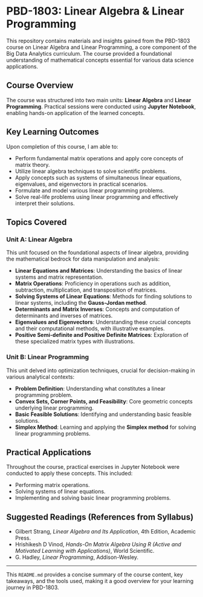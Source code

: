 # PBD-1803: Linear Algebra & Linear Programming

This repository contains materials and insights gained from the PBD-1803 course on Linear Algebra and Linear Programming, a core component of the Big Data Analytics curriculum. The course provided a foundational understanding of mathematical concepts essential for various data science applications.

## Course Overview

The course was structured into two main units: **Linear Algebra** and **Linear Programming**. Practical sessions were conducted using **Jupyter Notebook**, enabling hands-on application of the learned concepts.

## Key Learning Outcomes

Upon completion of this course, I am able to:

* Perform fundamental matrix operations and apply core concepts of matrix theory.
* Utilize linear algebra techniques to solve scientific problems.
* Apply concepts such as systems of simultaneous linear equations, eigenvalues, and eigenvectors in practical scenarios.
* Formulate and model various linear programming problems.
* Solve real-life problems using linear programming and effectively interpret their solutions.

## Topics Covered

### Unit A: Linear Algebra

This unit focused on the foundational aspects of linear algebra, providing the mathematical bedrock for data manipulation and analysis:

* **Linear Equations and Matrices**: Understanding the basics of linear systems and matrix representation.
* **Matrix Operations**: Proficiency in operations such as addition, subtraction, multiplication, and transposition of matrices.
* **Solving Systems of Linear Equations**: Methods for finding solutions to linear systems, including the **Gauss-Jordan method**.
* **Determinants and Matrix Inverses**: Concepts and computation of determinants and inverses of matrices.
* **Eigenvalues and Eigenvectors**: Understanding these crucial concepts and their computational methods, with illustrative examples.
* **Positive Semi-definite and Positive Definite Matrices**: Exploration of these specialized matrix types with illustrations.

### Unit B: Linear Programming

This unit delved into optimization techniques, crucial for decision-making in various analytical contexts:

* **Problem Definition**: Understanding what constitutes a linear programming problem.
* **Convex Sets, Corner Points, and Feasibility**: Core geometric concepts underlying linear programming.
* **Basic Feasible Solutions**: Identifying and understanding basic feasible solutions.
* **Simplex Method**: Learning and applying the **Simplex method** for solving linear programming problems.

## Practical Applications

Throughout the course, practical exercises in Jupyter Notebook were conducted to apply these concepts. This included:

* Performing matrix operations.
* Solving systems of linear equations.
* Implementing and solving basic linear programming problems.

## Suggested Readings (References from Syllabus)

* Gilbert Strang, *Linear Algebra and Its Application*, 4th Edition, Academic Press.
* Hrishikesh D Vinod, *Hands-On Matrix Algebra Using R (Active and Motivated Learning with Applications)*, World Scientific.
* G. Hadley, *Linear Programming*, Addison-Wesley.

---

This `README.md` provides a concise summary of the course content, key takeaways, and the tools used, making it a good overview for your learning journey in PBD-1803.
